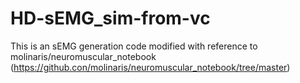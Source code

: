 # HD-sEMG_sim-from-vc
This is an sEMG generation code modified with reference to molinaris/neuromuscular_notebook (https://github.con/molinaris/neuromuscular_notebook/tree/master)

